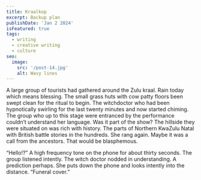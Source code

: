 ```yaml
---
title: Kraalkop
excerpt: Backup plan
publishDate: 'Jan 2 2024'
isFeatured: true
tags:
  - writing
  - creative writing
  - culture
seo:
  image:
    src: '/post-14.jpg'
    alt: Wavy lines
---
```


A large group of tourists had gathered around the Zulu kraal. Rain today which means blessing. The small grass huts with cow patty floors been swept clean for the ritual to begin. The witchdoctor who had been hypnotically swirling for the last twenty minutes and now started chiming. The group who up to this stage were entranced by the performance couldn’t understand her language. Was it part of the show? The hillside they were situated on was rich with history. The parts of Northern KwaZulu Natal with British battle stories in the hundreds. She rang again. Maybe it was a call from the ancestors. That would be blasphemous. 

“Hello!?” A high frequency tone on the phone for about thirty seconds. The group listened intently. The witch doctor nodded in understanding. A prediction perhaps. She puts down the phone and looks intently into the distance. “Funeral cover.”

